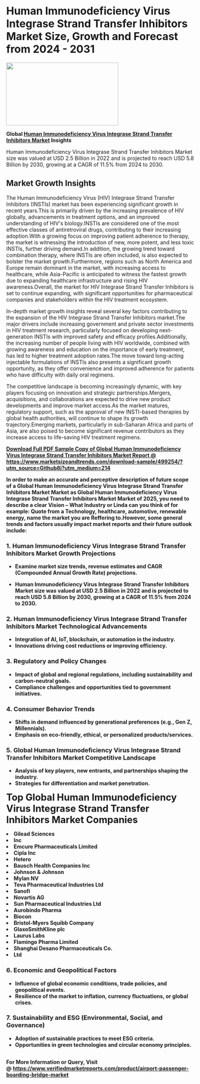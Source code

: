<H1>Human Immunodeficiency Virus Integrase Strand Transfer Inhibitors Market Size, Growth and Forecast from 2024 - 2031</H1><img class="aligncenter size-medium wp-image-584254" src="https://thirdeyenews.in/wp-content/uploads/2024/09/Global-Market-Research-300x168.jpeg" alt="" width="300" height="168" /><p><strong>Global&nbsp;<a href="https://www.marketsizeandtrends.com/download-sample/499254/?utm_source=Github8j?utm_medium=214">Human Immunodeficiency Virus Integrase Strand Transfer Inhibitors Market</a> Insights</strong></p><p>Human Immunodeficiency Virus Integrase Strand Transfer Inhibitors Market size was valued at USD 2.5 Billion in 2022 and is projected to reach USD 5.8 Billion by 2030, growing at a CAGR of 11.5% from 2024 to 2030.</p><p><h2>Market Growth Insights</h2> <p>The Human Immunodeficiency Virus (HIV) Integrase Strand Transfer Inhibitors (INSTIs) market has been experiencing significant growth in recent years.This is primarily driven by the increasing prevalence of HIV globally, advancements in treatment options, and an improved understanding of HIV's biology.INSTIs are considered one of the most effective classes of antiretroviral drugs, contributing to their increasing adoption.With a growing focus on improving patient adherence to therapy, the market is witnessing the introduction of new, more potent, and less toxic INSTIs, further driving demand.In addition, the growing trend toward combination therapy, where INSTIs are often included, is also expected to bolster the market growth.Furthermore, regions such as North America and Europe remain dominant in the market, with increasing access to healthcare, while Asia-Pacific is anticipated to witness the fastest growth due to expanding healthcare infrastructure and rising HIV awareness.Overall, the market for HIV Integrase Strand Transfer Inhibitors is set to continue expanding, with significant opportunities for pharmaceutical companies and stakeholders within the HIV treatment ecosystem.</p> <p><strong><a href="#"></a></strong></p> <p>In-depth market growth insights reveal several key factors contributing to the expansion of the HIV Integrase Strand Transfer Inhibitors market.The major drivers include increasing government and private sector investments in HIV treatment research, particularly focused on developing next-generation INSTIs with improved safety and efficacy profiles.Additionally, the increasing number of people living with HIV worldwide, combined with growing awareness and education on the importance of early treatment, has led to higher treatment adoption rates.The move toward long-acting injectable formulations of INSTIs also presents a significant growth opportunity, as they offer convenience and improved adherence for patients who have difficulty with daily oral regimens.</p> <p>The competitive landscape is becoming increasingly dynamic, with key players focusing on innovation and strategic partnerships.Mergers, acquisitions, and collaborations are expected to drive new product developments and improve market access.As the market matures, regulatory support, such as the approval of new INSTI-based therapies by global health authorities, will continue to shape its growth trajectory.Emerging markets, particularly in sub-Saharan Africa and parts of Asia, are also poised to become significant revenue contributors as they increase access to life-saving HIV treatment regimens.</p> <p><strong><a href="#"></p><p><span class=""><strong>Download Full PDF Sample Copy of Global Human Immunodeficiency Virus Integrase Strand Transfer Inhibitors Market Report</strong> @ <a href="https://www.marketsizeandtrends.com/download-sample/499254/?utm_source=Github8j?utm_medium=214" target="_blank">https://www.marketsizeandtrends.com/download-sample/499254/?utm_source=Github8j?utm_medium=214</a></span></p><p>In order to make an accurate and perceptive description of future scope of a Global&nbsp;Human Immunodeficiency Virus Integrase Strand Transfer Inhibitors Market Market as Global&nbsp;Human Immunodeficiency Virus Integrase Strand Transfer Inhibitors Market Market of 2025, you need to describe a clear Vision &ndash; What Industry or Linda can you think of for example: Quote from a Technology, healthcare, automotive, renewable energy, name the market you are Reffering to.However, some general trends and factors usually impact market reports and their future outlook include:</p><h3>1.&nbsp;<strong>Human Immunodeficiency Virus Integrase Strand Transfer Inhibitors Market Growth Projections</strong></h3><ul><li>Examine market size trends, revenue estimates and CAGR (Compounded Annual Growth Rate) projections.</li><li><p>Human Immunodeficiency Virus Integrase Strand Transfer Inhibitors Market size was valued at USD 2.5 Billion in 2022 and is projected to reach USD 5.8 Billion by 2030, growing at a CAGR of 11.5% from 2024 to 2030.</p></li></ul><h3>2.&nbsp;<strong>Human Immunodeficiency Virus Integrase Strand Transfer Inhibitors Market Technological Advancements</strong></h3><ul><li>Integration of AI, IoT, blockchain, or automation in the industry.</li><li>Innovations driving cost reductions or improving efficiency.</li></ul><h3>3.&nbsp;<strong>Regulatory and Policy Changes</strong></h3><ul><li>Impact of global and regional regulations, including sustainability and carbon-neutral goals.</li><li>Compliance challenges and opportunities tied to government initiatives.</li></ul><h3>4.&nbsp;<strong>Consumer Behavior Trends</strong></h3><ul><li>Shifts in demand influenced by generational preferences (e.g., Gen Z, Millennials).</li><li>Emphasis on eco-friendly, ethical, or personalized products/services.</li></ul><h3>5.&nbsp;<strong>Global Human Immunodeficiency Virus Integrase Strand Transfer Inhibitors Market Competitive Landscape</strong></h3><ul><li>Analysis of key players, new entrants, and partnerships shaping the industry.</li><li>Strategies for differentiation and market penetration.</li></ul><p data-pm-slice="1 1 []"><span style="color: inherit; font-family: inherit; font-size: 25px;">Top Global Human Immunodeficiency Virus Integrase Strand Transfer Inhibitors Market Companies</span></p><div class="" data-test-id=""><p><li>Gilead Sciences</li><li> Inc</li><li> Emcure Pharmaceuticals Limited</li><li> Cipla Inc</li><li> Hetero</li><li> Bausch Health Companies Inc</li><li> Johnson & Johnson</li><li> Mylan NV</li><li> Teva Pharmaceutical Industries Ltd</li><li> Sanofi</li><li> Novartis AG</li><li> Sun Pharmaceutical Industries Ltd</li><li> Aurobindo Pharma</li><li> Biocon</li><li> Bristol-Myers Squibb Company</li><li> GlaxoSmithKline plc</li><li> Laurus Labs</li><li> Flamingo Pharma Limited</li><li> Shanghai Desano Pharmaceuticals Co.</li><li> Ltd</li></p></div><h3>6.&nbsp;<strong>Economic and Geopolitical Factors</strong></h3><ul><li>Influence of global economic conditions, trade policies, and geopolitical events.</li><li>Resilience of the market to inflation, currency fluctuations, or global crises.</li></ul><h3>7.&nbsp;<strong>Sustainability and ESG (Environmental, Social, and Governance)</strong></h3><ul><li>Adoption of sustainable practices to meet ESG criteria.</li><li>Opportunities in green technologies and circular economy principles.</li></ul><h2><strong style="font-size: 14px;">For More Information or Query, Visit @&nbsp;</strong><a style="background-color: #ffffff; font-size: 14px;" href="https://www.marketsizeandtrends.com/report/human-immunodeficiency-virus-integrase-strand-transfer-inhibitors-market/" target="_blank">https://www.verifiedmarketreports.com/product/airport-passenger-boarding-bridge-market</a></h2>
